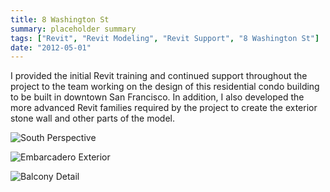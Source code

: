 ```yaml
---
title: 8 Washington St
summary: placeholder summary
tags: ["Revit", "Revit Modeling", "Revit Support", "8 Washington St"]
date: "2012-05-01"
---
```


I provided the initial Revit training and continued support throughout the project to the team working on the design of this residential condo building to be built in downtown San Francisco. In addition, I also developed the more advanced Revit families required by the project to create the exterior stone wall and other parts of the model.

![South Perspective](L9-South-Perspective.jpg)

![Embarcadero Exterior](embarcadero-side.jpg)

![Balcony Detail](balcony.jpg)
